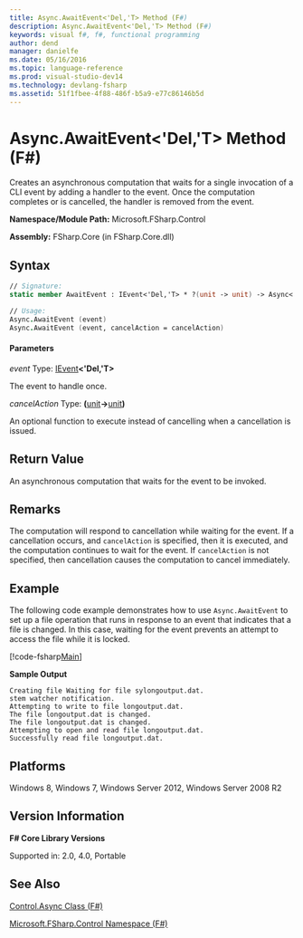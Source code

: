 ```yaml
---
title: Async.AwaitEvent<'Del,'T> Method (F#)
description: Async.AwaitEvent<'Del,'T> Method (F#)
keywords: visual f#, f#, functional programming
author: dend
manager: danielfe
ms.date: 05/16/2016
ms.topic: language-reference
ms.prod: visual-studio-dev14
ms.technology: devlang-fsharp
ms.assetid: 51f1fbee-4f88-486f-b5a9-e77c86146b5d 
---
```


# Async.AwaitEvent<'Del,'T> Method (F#)

Creates an asynchronous computation that waits for a single invocation of a CLI event by adding a handler to the event. Once the computation completes or is cancelled, the handler is removed from the event.

**Namespace/Module Path:** Microsoft.FSharp.Control

**Assembly:** FSharp.Core (in FSharp.Core.dll)


## Syntax

```fsharp
// Signature:
static member AwaitEvent : IEvent<'Del,'T> * ?(unit -> unit) -> Async<'T> (requires delegate)

// Usage:
Async.AwaitEvent (event)
Async.AwaitEvent (event, cancelAction = cancelAction)
```

#### Parameters
*event*
Type: [IEvent](https://msdn.microsoft.com/library/8dbca0df-f8a1-40bd-8d50-aa26f6a8b862)**&lt;'Del,'T&gt;**


The event to handle once.


*cancelAction*
Type: **(**[unit](https://msdn.microsoft.com/library/00b837c2-6c8a-483a-87d3-0479c64037a7)**-&gt;**[unit](https://msdn.microsoft.com/library/00b837c2-6c8a-483a-87d3-0479c64037a7)**)**


An optional function to execute instead of cancelling when a cancellation is issued.

## Return Value

An asynchronous computation that waits for the event to be invoked.

## Remarks
The computation will respond to cancellation while waiting for the event. If a cancellation occurs, and `cancelAction` is specified, then it is executed, and the computation continues to wait for the event. If `cancelAction` is not specified, then cancellation causes the computation to cancel immediately.

## Example

The following code example demonstrates how to use `Async.AwaitEvent` to set up a file operation that runs in response to an event that indicates that a file is changed. In this case, waiting for the event prevents an attempt to access the file while it is locked.

[!code-fsharp[Main](~/samples/snippets/fsharp/async-apis/snippet14.fs)]

**Sample Output**

```
Creating file Waiting for file sylongoutput.dat.
stem watcher notification.
Attempting to write to file longoutput.dat.
The file longoutput.dat is changed.
The file longoutput.dat is changed.
Attempting to open and read file longoutput.dat.
Successfully read file longoutput.dat.
```

## Platforms
Windows 8, Windows 7, Windows Server 2012, Windows Server 2008 R2


## Version Information
**F# Core Library Versions**

Supported in: 2.0, 4.0, Portable


## See Also
[Control.Async Class &#40;F&#35;&#41;](Control.Async-Class-%5BFSharp%5D.md)

[Microsoft.FSharp.Control Namespace &#40;F&#35;&#41;](Microsoft.FSharp.Control-Namespace-%5BFSharp%5D.md)